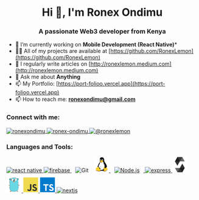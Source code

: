 <h1 align="center">Hi 👋, I'm Ronex Ondimu</h1>
<h3 align="center">A passionate Web3 developer from Kenya</h3>

- 🔭 I’m currently working on **Mobile Development (React Native)***
- 👨‍💻 All of my projects are available at [https://github.com/RonexLemon](https://github.com/RonexLemon)
- 📝 I regularly write articles on [http://ronexlemon.medium.com](http://ronexlemon.medium.com)
- 💬 Ask me about **Anything**
- 📫 My Portfolio: [https://port-folioo.vercel.app](https://port-folioo.vercel.app)
- 📫 How to reach me: **ronexondimu@gmail.com**

<h3 align="left">Connect with me:</h3>
<p align="left">
  <a href="https://twitter.com/ronexondimu" target="blank">
    <img align="center" src="https://raw.githubusercontent.com/rahuldkjain/github-profile-readme-generator/master/src/images/icons/Social/twitter.svg" alt="ronexondimu" height="30" width="40" />
  </a>
  <a href="https://linkedin.com/in/ronex-ondimu" target="blank">
    <img align="center" src="https://raw.githubusercontent.com/rahuldkjain/github-profile-readme-generator/master/src/images/icons/Social/linked-in-alt.svg" alt="ronex-ondimu" height="30" width="40" />
  </a>
  <a href="https://medium.com/@ronexlemon" target="blank">
    <img align="center" src="https://raw.githubusercontent.com/rahuldkjain/github-profile-readme-generator/master/src/images/icons/Social/medium.svg" alt="@ronexlemon" height="30" width="40" />
  </a>
</p>

<h3 align="left">Languages and Tools:</h3>
<p align="left"> 
  <a href="https://reactnative.dev/" target="_blank" rel="noreferrer">
    <img src="https://reactnative.dev/img/header_logo.svg" alt="react native" width="40" height="40"/> 
  </a>
  <a href="https://firebase.google.com/" target="_blank" rel="noreferrer">
    <img src="https://www.vectorlogo.zone/logos/firebase/firebase-icon.svg" alt="firebase" width="40" height="40"/> 
  </a>
  <img style="margin: 10px" src="https://profilinator.rishav.dev/skills-assets/git-scm-icon.svg" alt="Git" height="25" />
  <a href="https://www.linux.org/" target="_blank" rel="noreferrer">
    <img src="https://raw.githubusercontent.com/devicons/devicon/master/icons/linux/linux-original.svg" alt="linux" width="40" height="40"/> 
  </a>
  <a href="https://nodejs.org/en" target="_blank" rel="noreferrer">
   <img style="margin: 10px" src="https://profilinator.rishav.dev/skills-assets/nodejs-original-wordmark.svg" alt="Node.js" height="25" />
  </a>
  <a href="https://expressjs.com" target="_blank" rel="noreferrer">
    <img src="https://profilinator.rishav.dev/skills-assets/express-original-wordmark.svg"  alt="express" width="40" width="40" height="40"/>
  </a>
  <a href="https://soliditylang.org" target="_blank" rel="noreferrer">
   <img src="https://raw.githubusercontent.com/devicons/devicon/master/icons/solidity/solidity-original.svg" alt="solidity" width="40" height="40"/>
  </a>
  <a href="https://go.dev" target="_blank" rel="noreferrer">
    <img src="https://raw.githubusercontent.com/devicons/devicon/master/icons/go/go-original.svg" alt="golang" width="40" height="40"/> 
  </a>
  <a href="https://developer.mozilla.org/en-US/docs/Web/JavaScript" target="_blank" rel="noreferrer">
   <img src="https://raw.githubusercontent.com/devicons/devicon/master/icons/javascript/javascript-original.svg" alt="javascript" width="40" height="40"/>
  </a>
  <a href="https://www.typescriptlang.org" target="_blank" rel="noreferrer">
   <img src="https://raw.githubusercontent.com/devicons/devicon/master/icons/typescript/typescript-original.svg" alt="typescript" width="40" height="40"/>
  </a>
  <a href="https://nextjs.org/" target="_blank" rel="noreferrer">
   <img src="https://cdn.worldvectorlogo.com/logos/nextjs-2.svg" alt="nextjs" width="40" height="40"/>
  </a>
</p>

